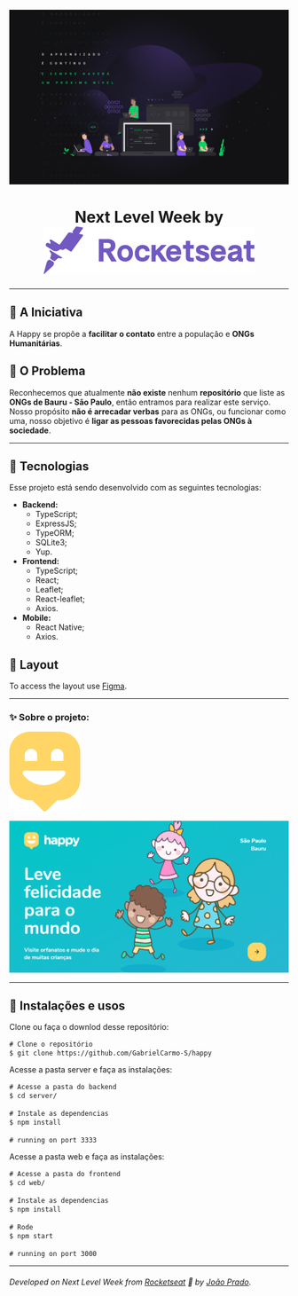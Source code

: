 ![](github/nlw.jpg)

<h1 align="center">
    Next Level Week by <img src="github/rocketseat.svg">
    </h1>
</p>

_________

## 🥰 A Iniciativa

A Happy se propõe a **facilitar o contato** entre a população e **ONGs Humanitárias**. 

## 🤪 O Problema

Reconhecemos que atualmente **não existe** nenhum **repositório** que liste as **ONGs de Bauru - São Paulo**, então entramos para realizar este serviço. Nosso propósito **não é arrecadar verbas** para as ONGs, ou funcionar como uma, nosso objetivo é **ligar as pessoas favorecidas pelas ONGs à sociedade**.


_________
 
## 🚀 Tecnologias

Esse projeto está sendo desenvolvido com as seguintes tecnologias:

* **Backend:**
  * TypeScript;
  * ExpressJS;
  * TypeORM;
  * SQLite3;
  * Yup.
* **Frontend:**
  * TypeScript;
  * React;
  * Leaflet;
  * React-leaflet;
  * Axios.
* **Mobile:**
  * React Native;
  * Axios.


## 🔖 Layout
To access the layout use [Figma](https://www.figma.com/).

_________

### ✨ Sobre o projeto:
<img src="github/logo.svg">

<p align="center">
<img width="600" src="github/img1.png">
</p>

_________


## 🙅 Instalações e usos

Clone ou faça o downlod desse repositório:

```
# Clone o repositório
$ git clone https://github.com/GabrielCarmo-S/happy
```

Acesse a pasta server e faça as instalações:

```
# Acesse a pasta do backend
$ cd server/

# Instale as dependencias
$ npm install

# running on port 3333
```
Acesse a pasta web e faça as instalações:

```
# Acesse a pasta do frontend
$ cd web/

# Instale as dependencias
$ npm install

# Rode 
$ npm start

# running on port 3000
```
_________

###### Developed on Next Level Week from [Rocketseat](https://rocketseat.com.br) 🚀 by [João Prado](https://www.linkedin.com/in/gabrielcarmo-s/).